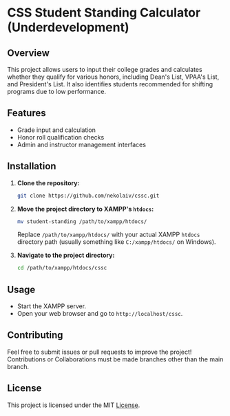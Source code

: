 # CSS Student Standing Calculator (Underdevelopment)

## Overview
This project allows users to input their college grades and calculates whether they qualify for various honors, including Dean's List, VPAA's List, and President's List. It also identifies students recommended for shifting programs due to low performance.

## Features
- Grade input and calculation
- Honor roll qualification checks
- Admin and instructor management interfaces

## Installation

1. **Clone the repository:**
   ```bash
   git clone https://github.com/nekolaiv/cssc.git
   ```

2. **Move the project directory to XAMPP's `htdocs`:**
   ```bash
   mv student-standing /path/to/xampp/htdocs/
   ```
   Replace `/path/to/xampp/htdocs/` with your actual XAMPP `htdocs` directory path (usually something like `C:/xampp/htdocs/` on Windows).

3. **Navigate to the project directory:**
   ```bash
   cd /path/to/xampp/htdocs/cssc
   ```

## Usage
- Start the XAMPP server.
- Open your web browser and go to `http://localhost/cssc`.

## Contributing
Feel free to submit issues or pull requests to improve the project!
Contributions or Collaborations must be made branches other than the main branch.

## License
This project is licensed under the MIT [License](License).
